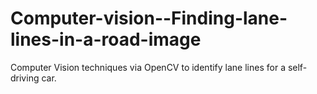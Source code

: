 # Computer-vision--Finding-lane-lines-in-a-road-image
Computer Vision techniques via OpenCV to identify lane lines for a self-driving car.
